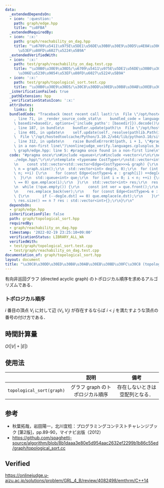 ```yaml
---
data:
  _extendedDependsOn:
  - icon: ':question:'
    path: graph/edge.hpp
    title: "\u8FBA"
  _extendedRequiredBy:
  - icon: ':x:'
    path: graph/reachability_on_dag.hpp
    title: "\u6709\u5411\u975E\u5DE1\u56DE\u30B0\u30E9\u30D5\u4E0A\u306E\u5230\u9054\
      \u53EF\u80FD\u6027\u5224\u5B9A"
  _extendedVerifiedWith:
  - icon: ':x:'
    path: test/graph/reachability_on_dag.test.cpp
    title: "\u30B0\u30E9\u30D5/\u6709\u5411\u975E\u5DE1\u56DE\u30B0\u30E9\u30D5\u4E0A\
      \u306E\u5230\u9054\u53EF\u80FD\u6027\u5224\u5B9A"
  - icon: ':x:'
    path: test/graph/topological_sort.test.cpp
    title: "\u30B0\u30E9\u30D5/\u30C8\u30DD\u30ED\u30B8\u30AB\u30EB\u30BD\u30FC\u30C8"
  _isVerificationFailed: true
  _pathExtension: hpp
  _verificationStatusIcon: ':x:'
  attributes:
    links: []
  bundledCode: "Traceback (most recent call last):\n  File \"/opt/hostedtoolcache/Python/3.10.2/x64/lib/python3.10/site-packages/onlinejudge_verify/documentation/build.py\"\
    , line 71, in _render_source_code_stat\n    bundled_code = language.bundle(stat.path,\
    \ basedir=basedir, options={'include_paths': [basedir]}).decode()\n  File \"/opt/hostedtoolcache/Python/3.10.2/x64/lib/python3.10/site-packages/onlinejudge_verify/languages/cplusplus.py\"\
    , line 187, in bundle\n    bundler.update(path)\n  File \"/opt/hostedtoolcache/Python/3.10.2/x64/lib/python3.10/site-packages/onlinejudge_verify/languages/cplusplus_bundle.py\"\
    , line 401, in update\n    self.update(self._resolve(pathlib.Path(included), included_from=path))\n\
    \  File \"/opt/hostedtoolcache/Python/3.10.2/x64/lib/python3.10/site-packages/onlinejudge_verify/languages/cplusplus_bundle.py\"\
    , line 312, in update\n    raise BundleErrorAt(path, i + 1, \"#pragma once found\
    \ in a non-first line\")\nonlinejudge_verify.languages.cplusplus_bundle.BundleErrorAt:\
    \ graph/edge.hpp: line 5: #pragma once found in a non-first line\n"
  code: "#pragma once\r\n#include <queue>\r\n#include <vector>\r\n\r\n#include \"\
    ./edge.hpp\"\r\n\r\ntemplate <typename CostType>\r\nstd::vector<int> topological_sort(\r\
    \n    const std::vector<std::vector<Edge<CostType>>>& graph) {\r\n  const int\
    \ n = graph.size();\r\n  std::vector<int> deg(n, 0);\r\n  for (int i = 0; i <\
    \ n; ++i) {\r\n    for (const Edge<CostType>& e : graph[i]) ++deg[e.dst];\r\n\
    \  }\r\n  std::queue<int> que;\r\n  for (int i = 0; i < n; ++i) {\r\n    if (deg[i]\
    \ == 0) que.emplace(i);\r\n  }\r\n  std::vector<int> res;\r\n  res.reserve(n);\r\
    \n  while (!que.empty()) {\r\n    const int ver = que.front();\r\n    que.pop();\r\
    \n    res.emplace_back(ver);\r\n    for (const Edge<CostType>& e : graph[ver])\
    \ {\r\n      if (--deg[e.dst] == 0) que.emplace(e.dst);\r\n    }\r\n  }\r\n  return\
    \ res.size() == n ? res : std::vector<int>{};\r\n}\r\n"
  dependsOn:
  - graph/edge.hpp
  isVerificationFile: false
  path: graph/topological_sort.hpp
  requiredBy:
  - graph/reachability_on_dag.hpp
  timestamp: '2022-02-19 23:25:10+09:00'
  verificationStatus: LIBRARY_ALL_WA
  verifiedWith:
  - test/graph/topological_sort.test.cpp
  - test/graph/reachability_on_dag.test.cpp
documentation_of: graph/topological_sort.hpp
layout: document
title: "\u30C8\u30DD\u30ED\u30B8\u30AB\u30EB\u30BD\u30FC\u30C8 (topological sort)"
---
```


有向非巡回グラフ (directed acyclic graph) のトポロジカル順序を求めるアルゴリズムである．


### トポロジカル順序

$i$ 番目の頂点 $V_i$ に対して辺 $(V_i, V_j)$ が存在するならば $i < j$ を満たすような頂点の番号の付け方である．


## 時間計算量

$O(\lvert V \rvert + \lvert E \rvert)$


## 使用法

||説明|備考|
|:--:|:--:|:--:|
|`topological_sort(graph)`|グラフ $\mathrm{graph}$ のトポロジカル順序|存在しないときは空配列となる．|


## 参考

- 秋葉拓哉，岩田陽一，北川宜稔：プログラミングコンテストチャレンジブック \[第2版\]，pp.89-90，マイナビ出版（2012）
- https://github.com/spaghetti-source/algorithm/blob/8b1daaa3e80e5d954aac2632ef2299b1b86c55ed/graph/topological_sort.cc


## Verified

https://onlinejudge.u-aizu.ac.jp/solutions/problem/GRL_4_B/review/4082498/emthrm/C++14
